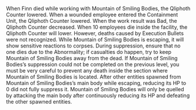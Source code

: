 When Finn died while working with Mountain of Smiling Bodies, the Qliphoth Counter lowered.
When a wounded employee entered the Containment Unit, the Qliphoth Counter lowered.
When the work result was Bad, the Qliphoth Counter decreased.
When 10 employees die inside the facility, the Qliphoth Counter will lower. However, deaths caused by Execution Bullets were not recognized.
While Mountain of Smiling Bodies is escaping, it will show sensitive reactions to corpses. During suppression, ensure that no one dies due to the Abnormality; if casualties do happen, try to keep Mountain of Smiling Bodies away from the dead.
If Mountain of Smiling Bodies’s suppression could not be completed on the previous level, you must be very careful to prevent any death inside the section where Mountain of Smiling Bodies is located.
After other entities spawned from Mountain of Smiling Bodies’s main body while escaping, reducing its HP to 0 did not fully suppress it. Mountain of Smiling Bodies will only be quelled by attacking the main body after continuously reducing its HP and defeating the other spawned entities.
